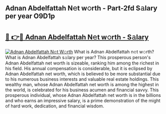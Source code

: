 ## Adnan Abdelfattah N𝚎t w𝚘rth - Part-2fd S𝚊lary per year O9D1p

# <h2><a href="http://gc1fc5z.nevu.top/?p=Adnan+Abdelfattah">🔗 👉🔴 Adnan Abdelfattah N𝚎t w𝚘rth - S𝚊lary</a></h2>

[![Adnan Abdelfattah N𝚎t W𝚘rth](https://i.imgur.com/Oavwk0R.jpeg)](http://gc1fc5z.nevu.top/?p=Adnan+Abdelfattah)
What is Adnan Abdelfattah n𝚎t w𝚘rth? What is Adnan Abdelfattah s𝚊lary per year?
This prosperous person's Adnan Abdelfattah net worth is sizeable, ranking him among the richest in his field. His annual compensation is considerable, but it is eclipsed by Adnan Abdelfattah net worth, which is believed to be more substantial due to his numerous business interests and valuable real estate holdings. This wealthy man, whose Adnan Abdelfattah net worth is among the highest in the world, is celebrated for his business acumen and financial savvy. This prosperous individual, whose Adnan Abdelfattah net worth is in the billions and who earns an impressive salary, is a prime demonstration of the might of hard work, dedication, and financial wisdom.
